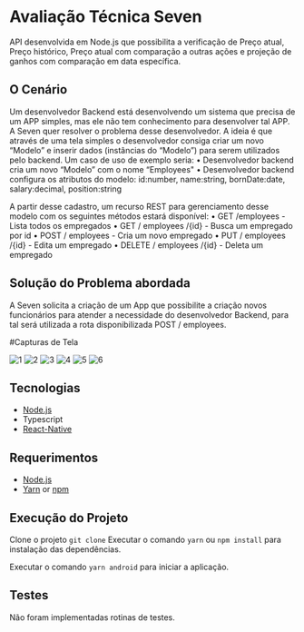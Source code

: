 # Avaliação Técnica Seven

API desenvolvida em Node.js que possibilita a verificação de Preço atual, Preço histórico, Preço atual com comparação a outras ações e projeção de ganhos com comparação em data específica.

## O Cenário

Um desenvolvedor Backend está desenvolvendo um sistema que precisa de um APP simples, mas ele não tem conhecimento para desenvolver tal APP. 
A Seven quer resolver o problema desse desenvolvedor. A ideia é que através de uma tela simples o desenvolvedor consiga criar um novo “Modelo” e inserir dados (instâncias do “Modelo”) para serem utilizados pelo backend.
Um caso de uso de exemplo seria:
• Desenvolvedor backend cria um novo “Modelo” com o nome “Employees"
• Desenvolvedor backend configura os atributos do modelo: id:number, name:string, bornDate:date, salary:decimal, position:string

A partir desse cadastro, um recurso REST para gerenciamento desse modelo com os seguintes métodos estará disponível:
• GET /employees - Lista todos os empregados
• GET / employees /{id} - Busca um empregado por id
• POST / employees - Cria um novo empregado
• PUT / employees /{id} - Edita um empregado
• DELETE / employees /{id} - Deleta um empregado

## Solução do Problema abordada

A Seven solicita a criação de um App que possibilite a criação novos funcionários para atender a necessidade do desenvolvedor Backend, para tal será utilizada a rota disponibilizada POST / employees.

#Capturas de Tela

![1](https://user-images.githubusercontent.com/30155829/134657886-f9b09cec-3c12-4896-bf15-27498f25fd27.jpeg)
![2](https://user-images.githubusercontent.com/30155829/134657909-6c8df927-04d0-4806-aef0-866fc3ff4385.jpeg)
![3](https://user-images.githubusercontent.com/30155829/134657931-24c67dad-633c-49b4-9d09-740a28db0913.jpeg)
![4](https://user-images.githubusercontent.com/30155829/134657948-f193c9db-e40c-424f-952a-fe92ef05651d.jpeg)
![5](https://user-images.githubusercontent.com/30155829/134657962-7f6a0c14-d38e-48c0-9be5-3ac0d7b333a1.jpeg)
![6](https://user-images.githubusercontent.com/30155829/134657972-fc375ddc-9237-45a1-958f-2ce7df678568.jpeg)

## Tecnologias

- [Node.js](https://nodejs.org/en/)
- Typescript
- [React-Native](https://reactnative.dev/)

## Requerimentos

- [Node.js](https://nodejs.org/en/)
- [Yarn](https://classic.yarnpkg.com/) or [npm](https://www.npmjs.com/)

## Execução do Projeto

Clone o projeto `git clone`
Executar o comando `yarn` ou `npm install` para instalação das dependências.

Executar o comando `yarn android` para iniciar a aplicação.

## Testes

Não foram implementadas rotinas de testes.